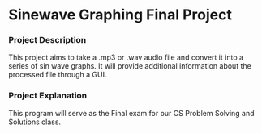 # Sinewave Graphing Final Project
### Project Description
This project aims to take a .mp3 or .wav audio file and convert it into a series of sin wave graphs.
It will provide additional information about the processed file through a GUI.


### Project Explanation
This program will serve as the Final exam for our CS Problem Solving and Solutions class.
